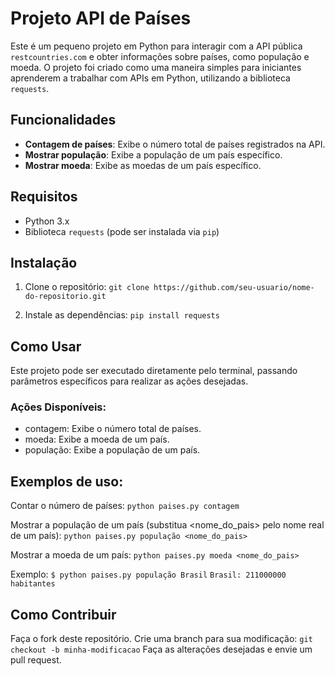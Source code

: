 # Projeto API de Países

Este é um pequeno projeto em Python para interagir com a API pública `restcountries.com` e obter informações sobre países, como população e moeda. O projeto foi criado como uma maneira simples para iniciantes aprenderem a trabalhar com APIs em Python, utilizando a biblioteca `requests`.

## Funcionalidades

- **Contagem de países**: Exibe o número total de países registrados na API.
- **Mostrar população**: Exibe a população de um país específico.
- **Mostrar moeda**: Exibe as moedas de um país específico.

## Requisitos

- Python 3.x
- Biblioteca `requests` (pode ser instalada via `pip`)

## Instalação

1. Clone o repositório:
   ```git clone https://github.com/seu-usuario/nome-do-repositorio.git```

2. Instale as dependências:
```pip install requests```

## Como Usar
Este projeto pode ser executado diretamente pelo terminal, passando parâmetros específicos para realizar as ações desejadas.

### Ações Disponíveis:
- contagem: Exibe o número total de países.
- moeda: Exibe a moeda de um país.
- população: Exibe a população de um país.

## Exemplos de uso:
Contar o número de países:
```python paises.py contagem```

Mostrar a população de um país (substitua <nome_do_pais> pelo nome real de um país):
```python paises.py população <nome_do_pais>```

Mostrar a moeda de um país:
```python paises.py moeda <nome_do_pais>```

Exemplo:
```$ python paises.py população Brasil```
```Brasil: 211000000 habitantes```

## Como Contribuir

Faça o fork deste repositório.
Crie uma branch para sua modificação:
```git checkout -b minha-modificacao```
Faça as alterações desejadas e envie um pull request.
